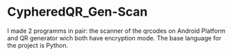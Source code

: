 # CypheredQR_Gen-Scan
I made 2 programms in pair: the scanner of the qrcodes on Android Platform and QR generator wich both have encryption mode.  The base language for the project is Python. 

